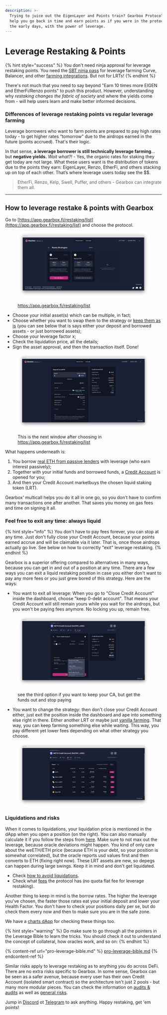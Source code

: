 ```yaml
---
description: >-
  Trying to juice out the EigenLayer and Points train? Gearbox Protocol will
  help you go back in time and earn points as if you were in the protocol from
  the early days, with the power of leverage.
---
```


# Leverage Restaking & Points

{% hint style="success" %}
You don't need ninja approval for leverage restaking points. You need the [SBT ninja pass](https://tally.so/r/3XoVzY) for leverage farming Curve, Balancer, and other [farming integrations](strategies/). But not for LRTs!
{% endhint %}

There's not much that you need to say beyond "Earn 10 times more EIGEN and EtherFi/Renzo points" to push this product. However, understanding why _restaking changes the fabric of society_ and where the yields come from - will help users learn and make better informed decisions.

### Differences of leverage restaking points vs regular leverage farming

Leverage borrowers who want to farm points are prepared to pay high rates today - to get higher rates “tomorrow” due to the airdrops earned in the future (points accrued). That's their logic.

In that sense, **a leverage borrower is still technically leverage farming**… but **negative yields.** _Wait what?!_ - Yes, the organic rates for staking they get today are not large. What these users want is the distribution of tokens due to the points they earn: EigenLayer, Renzo, EtherFi, and others stacking up on top of each other. That’s where leverage users today see the \$$.

> EtherFi, Renzo, Kelp, Swell, Puffer, and others - Gearbox can integrate them all.

***

## How to leverage restake & points with Gearbox

Go to [https://app.gearbox.fi/restaking/list](https://app.gearbox.fi/restaking/list) and choose the protocol.&#x20;

<figure><img src="../.gitbook/assets/screenshot-app-gearbox-fi-restaking-list-1708852125689.png" alt=""><figcaption><p><a href="https://app.gearbox.fi/restaking/list">https://app.gearbox.fi/restaking/list</a></p></figcaption></figure>

* Choose your initial asset(s) which can be multiple, in fact;
* Choose whether you want to swap them to the strategy or [keep them as is](https://docs.gearbox.finance/traders-and-farmers/pro-leverage-bible#a-different-understanding-of-collateral) (you can see below that is says either your deposit and borrowed assets - or just borrowed assets);
* Choose your leverage factor x;
* Check the liquidation price, all the details;
* Sign the asset approval, and then the transaction itself. Done!

<figure><img src="../.gitbook/assets/leverage restaking window gearbox eigenlayer.png" alt=""><figcaption><p>This is the next window after choosing in <a href="https://app.gearbox.fi/restaking/list">https://app.gearbox.fi/restaking/list</a></p></figcaption></figure>

What happens underneath is:

1. You borrow [real ETH from passive lenders](../lending-market/pools-and-apy/) with leverage (who earn interest passively);
2. Together with your initial funds and borrowed funds, a [Credit Account](../overview/credit-account/) is opened for you;
3. And then your Credit Account marketbuys the chosen liquid staking token (LRT).

Gearbox' multicall helps you do it all in one go, so you don't have to confirm many transactions one after another. That saves you money on gas fees and time on signing it all.

### Feel free to exit any time: always liquid

{% hint style="info" %}
You don't have to pay fees forever, you can stop at any time. Just don't fully close your Credit Account, because your points earned accrue and will be claimable via it later. That is, once those airdrops actually go live. See below on how to correctly "exit" leverage restaking.
{% endhint %}

Gearbox is a superior offering compared to alternatives in many ways, because you can get in and out of a position at any time. There are a few ways you can exit a liquid restaking position in case you either don't want to pay any more fees or you just grew bored of this strategy. Here are the ways:

* You want to exit all leverage: When you go to "Close Credit Account" inside the dashboard, choose "keep 0-debt account". That means your Credit Account will still remain yours while you wait for the airdrops, but you won't be paying fees anymore. No locking you up, remain free.

<figure><img src="../.gitbook/assets/zero debt gearbox credit account.png" alt=""><figcaption><p>see the third option if you want to keep your CA, but get the funds out and stop paying</p></figcaption></figure>

* You want to change the strategy: then don't close your Credit Account either, just exit the position inside the dashboard and ape into something else right in there. Either another LRT or maybe just [vanilla farming](strategies/). That way, you can keep farming something else while waiting. This way, you pay different yet lower fees depending on what other strategy you choose.

<figure><img src="../.gitbook/assets/gearbox leverage farming window (1).png" alt=""><figcaption></figcaption></figure>

### Liquidations and risks

When it comes to liquidations, your liquidation price is mentioned in the dApp when you open a position (on the right). You can also manually calculate it if you follow the steps from [here](pro-leverage-bible.md#how-to-max-out...-but-kinda-safely). Make sure to not max out the leverage, because oracle deviations might happen. You kind of only care about the weETH/ETH price (because ETH is your debt, so your position is somewhat correlated), but the oracle reports usd values first and then converts to ETH (fixing right now). These LRT assets are new, so depegs can happen during large swings. Keep it in mind and don't get liquidated.

* Check [how to avoid liquidations](credit-account-dashboard-overview/kak-ne-byt-rekt.md).
* Check what [fees](../overview/protocol-fees.md) the protocol has (no quota flat fee for leverage restaking).

Another thing to keep in mind is the borrow rates. The higher the leverage you've chosen, the faster those rates eat your initial deposit and lower your Health Factor. You don't have to check your positions daily per se, but do check them every now and then to make sure you are in the safe zone.

We have a [charts dApp](https://charts.gearbox.finance/accounts) for checking these things too.

{% hint style="warning" %}
Do make sure to go through all the pointers in the Leverage Bible to learn the tricks. You should check it out to understand the concept of collateral, how oracles work, and so on:
{% endhint %}

{% content-ref url="pro-leverage-bible.md" %}
[pro-leverage-bible.md](pro-leverage-bible.md)
{% endcontent-ref %}

Similar risks apply to leverage restaking as to anything you do across DeFi. There are no extra risks specific to Gearbox. In some sense, Gearbox can be seen as a safer avenue, because every user has their own Credit Account (isolated smart contract) so the architecture isn't just 2 pools - but many more modular pieces. You can check the information on [audits & audits](../risk-and-security/audits-bug-bounty.md) as well as [general risks](../risk-and-security/risks-terms.md).

Jump in [Discord](https://discord.com/invite/gearbox) ot [Telegram](https://t.me/GearboxProtocol) to ask anything. Happy restaking, get 'em points!
